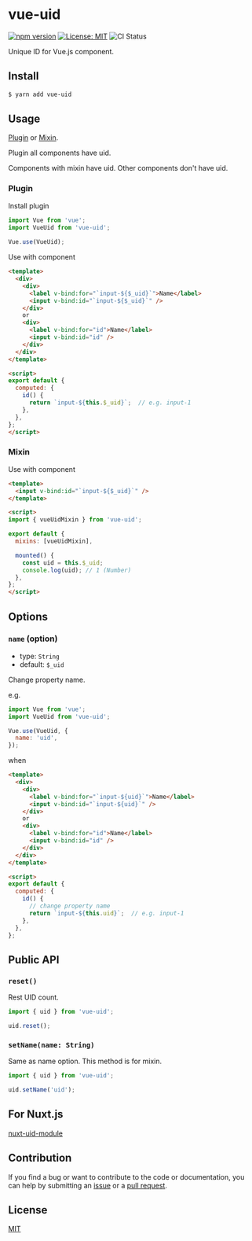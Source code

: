 # vue-uid

[![npm version](https://badge.fury.io/js/vue-uid.svg)](https://badge.fury.io/js/vue-uid)
[![License: MIT](https://img.shields.io/badge/License-MIT-green.svg)](https://opensource.org/licenses/MIT)
![CI Status](https://github.com/mya-ake/vue-uid/workflows/Main%20Workflow/badge.svg)

Unique ID for Vue.js component.


## Install

```bash
$ yarn add vue-uid
```

## Usage

[Plugin](#Plugin) or [Mixin](#Mixin).

Plugin all components have uid.

Components with mixin have uid.
Other components don't have uid.

### Plugin

Install plugin

```JavaScript
import Vue from 'vue';
import VueUid from 'vue-uid';
 
Vue.use(VueUid);
```

Use with component

```HTML
<template>
  <div>
    <div>
      <label v-bind:for="`input-${$_uid}`">Name</label>
      <input v-bind:id="`input-${$_uid}`" />
    </div>
    or
    <div>
      <label v-bind:for="id">Name</label>
      <input v-bind:id="id" />
    </div>
  </div>
</template>

<script>
export default {
  computed: {
    id() {
      return `input-${this.$_uid}`;  // e.g. input-1
    },
  },
};
</script>
```

### Mixin

Use with component

```HTML
<template>
  <input v-bind:id="`input-${$_uid}`" />
</template>

<script>
import { vueUidMixin } from 'vue-uid';

export default {
  mixins: [vueUidMixin],

  mounted() {
    const uid = this.$_uid;
    console.log(uid); // 1 (Number)
  },
};
</script>
```

## Options

### `name` (option)

- type: `String`
- default: `$_uid`

Change property name.

e.g.

```JavaScript
import Vue from 'vue';
import VueUid from 'vue-uid';

Vue.use(VueUid, {
  name: 'uid',
});
```

when

```HTML
<template>
  <div>
    <div>
      <label v-bind:for="`input-${uid}`">Name</label>
      <input v-bind:id="`input-${uid}`" />
    </div>
    or
    <div>
      <label v-bind:for="id">Name</label>
      <input v-bind:id="id" />
    </div>
  </div>
</template>

<script>
export default {
  computed: {
    id() {
      // change property name
      return `input-${this.uid}`;  // e.g. input-1
    },
  },
};
```

## Public API

### `reset()`

Rest UID count.

```JavaScript
import { uid } from 'vue-uid';

uid.reset();
```

### `setName(name: String)`

Same as name option.
This method is for mixin.


```JavaScript
import { uid } from 'vue-uid';

uid.setName('uid');
```

## For Nuxt.js

[nuxt-uid-module](https://github.com/mya-ake/nuxt-uid-module)

## Contribution

If you find a bug or want to contribute to the code or documentation, you can help by submitting an [issue](https://github.com/mya-ake/vue-uid/issues) or a [pull request](https://github.com/mya-ake/vue-uid/pulls).

## License

[MIT](https://github.com/mya-ake/vue-uid/blob/master/LICENSE)
